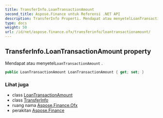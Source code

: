 ```yaml
---
title: TransferInfo.LoanTransactionAmount
second_title: Aspose.Finance untuk Referensi .NET API
description: TransferInfo Properti. Mendapat atau menyetelLoanTransactionAmount .
type: docs
weight: 50
url: /id/net/aspose.finance.ofx/transferinfo/loantransactionamount/
---
```

## TransferInfo.LoanTransactionAmount property

Mendapat atau menyetel`LoanTransactionAmount` .

```csharp
public LoanTransactionAmount LoanTransactionAmount { get; set; }
```

### Lihat juga

* class [LoanTransactionAmount](../../loantransactionamount/)
* class [TransferInfo](../)
* ruang nama [Aspose.Finance.Ofx](../../transferinfo/)
* perakitan [Aspose.Finance](../../../)


